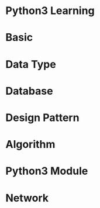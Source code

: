 # Python3 Learning

# Basic

# Data Type

# Database

# Design Pattern

# Algorithm

# Python3 Module

# Network
